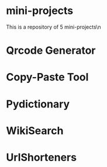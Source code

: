 # mini-projects
This is a repository of 5 mini-projects\n
# Qrcode Generator
# Copy-Paste Tool
# Pydictionary
# WikiSearch
# UrlShorteners
